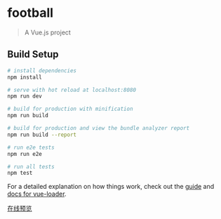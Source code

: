 <!--
 * @Author: renlei
 * @Date: 2018-10-29 17:27:33
 * @LastEditors: renlei
 * @LastEditTime: 2019-10-22 18:02:31
 * @Description: 
 -->
# football

> A Vue.js project

## Build Setup

``` bash
# install dependencies
npm install

# serve with hot reload at localhost:8080
npm run dev

# build for production with minification
npm run build

# build for production and view the bundle analyzer report
npm run build --report

# run e2e tests
npm run e2e

# run all tests
npm test
```

For a detailed explanation on how things work, check out the [guide](http://vuejs-templates.github.io/webpack/) and [docs for vue-loader](http://vuejs.github.io/vue-loader).  

[在线预览](https://renleiabc.github.io/football/football/dist/index.html#/home)
